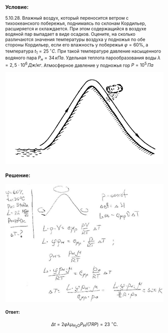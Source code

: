 ###  Условие:

$5.10.28.$ Влажный воздух, который переносится ветром с тихоокеанского побережья, поднимаясь по склонам Кордильер, расширяется и охлаждается. При этом содержащийся в воздухе водяной пар выпадает в виде осадков. Оцените, на сколько различаются значения температуры воздуха у подножья по обе стороны Кордильер, если его влажность у побережья $\varphi = 60 \%$, а температура $t_1 = 25 \,^{\circ}C$. При такой температуре давление насыщенного водяного пара $P_н = 34 \,кПа$. Удельная теплота парообразования воды $\lambda  = 2{,}5 \cdot 10^6 \,Дж/кг$. Атмосферное давление у подножья гор $P = 10^5 \,Па$

![К задаче $5.10.28$|682x394, 45%](../../img/5.10.28/5.10.28.png)

###  Решение:

![|640x476, 67%](../../img/5.10.28/1.jpg)

#### Ответ:

$$
\Delta t=2\varphi\lambda\mu_{\mathrm{H}_{2}\mathrm{O}}P_{\mathrm{H}}/(7RP)=23~^{\circ}\mathrm{C}.
$$